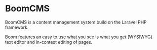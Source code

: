 # BoomCMS

BoomCMS is a content management system build on the Laravel PHP framework.

Boom features an easy to use what you see is what you get (WYSIWYG) text editor and in-context editing of pages.